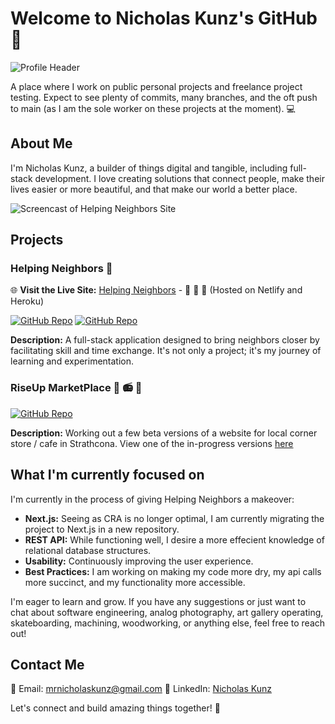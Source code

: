 # Welcome to Nicholas Kunz's GitHub 👋

![Profile Header](https://avatars.githubusercontent.com/u/33107555?v=4)

A place where I work on public personal projects and freelance project testing. Expect to see plenty of commits, many branches, and the oft push to main (as I am the sole worker on these projects at the moment). :computer:

## About Me

I'm Nicholas Kunz, a builder of things digital and tangible, including full-stack development. I love creating solutions that connect people, make their lives easier or more beautiful, and that make our world a better place.

![Screencast of Helping Neighbors Site](https://user-images.githubusercontent.com/33107555/233460679-af674c66-0b78-4ad7-a2e3-a20fb94c11af.gif)

## Projects

### Helping Neighbors :handshake:

🌐 **Visit the Live Site:** [Helping Neighbors](https://helping-neighbors.nicholaskunz.com) - :couple: :hammer: :dizzy:
(Hosted on Netlify and Heroku)

[![GitHub Repo](https://img.shields.io/badge/Repo-Frontend-blue)](https://www.github.com/ntkunz/helping_neighbors)
[![GitHub Repo](https://img.shields.io/badge/Repo-Server-green)](https://www.github.com/ntkunz/hn_db)

**Description:** A full-stack application designed to bring neighbors closer by facilitating skill and time exchange. It's not only a project; it's my journey of learning and experimentation.


### RiseUp MarketPlace 🥪 📻 🦁

[![GitHub Repo](https://img.shields.io/badge/Repo-Frontend-blue)](https://www.github.com/ntkunz/riseup)

**Description:** Working out a few beta versions of a website for local corner store / cafe in Strathcona. 
View one of the in-progress versions [here](https://riseup.nicholaskunz.com/)

## What I'm currently focused on

I'm currently in the process of giving Helping Neighbors a makeover:
- **Next.js:** Seeing as CRA is no longer optimal, I am currently migrating the project to Next.js in a new repository. 
- **REST API:** While functioning well, I desire a more effecient knowledge of relational database structures.
- **Usability:** Continuously improving the user experience.
- **Best Practices:** I am working on making my code more dry, my api calls more succinct, and my functionality more accessible.

I'm eager to learn and grow. If you have any suggestions or just want to chat about software engineering, analog photography, art gallery operating, skateboarding, machining, woodworking, or anything else, feel free to reach out!

## Contact Me

📧 Email: [mrnicholaskunz@gmail.com](mailto:mrnicholaskunz@gmail.com)
💼 LinkedIn: [Nicholas Kunz](https://www.linkedin.com/in/nich-kunz/)

Let's connect and build amazing things together! 🚀
